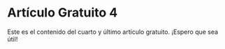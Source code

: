 # Artículo Gratuito 4

Este es el contenido del cuarto y último artículo gratuito. ¡Espero que sea útil!